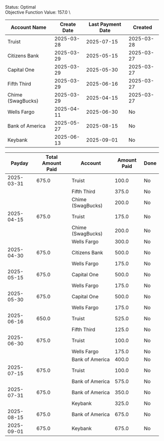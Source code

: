 Status: Optimal \
Objective Function Value: 157.0 \

|Account Name|Create Date|Last Payment Date|Created|
|--------------------|-------------|----------------------------------|------------|
|Truist            |2025-03-28|2025-07-15| 2025-03-28 |
|Citizens Bank     |2025-03-29|2025-05-15| 2025-03-27 |
|Capital One       |2025-03-29|2025-05-30| 2025-03-27 |
|Fifth Third       |2025-03-29|2025-06-16| 2025-03-27 |
|Chime (SwagBucks) |2025-03-29|2025-04-15| 2025-03-27 |
|Wells Fargo       |2025-04-11|2025-06-30| No|
|Bank of America   |2025-05-27|2025-08-15| No|
|Keybank           |2025-06-13|2025-09-01| No|



| Payday     | Total Amount Paid | Account          | Amount Paid | Done  |
|-----------|------------------|-----------------|-------------|-------|
| 2025-03-31 | 675.0            | Truist          | 100.0       | No    |
|           |                  | Fifth Third     | 375.0       | No    |
|           |                  | Chime (SwagBucks) | 200.0       | No    |
| 2025-04-15 | 675.0            | Truist          | 175.0       | No    |
|           |                  | Chime (SwagBucks) | 200.0       | No    |
|           |                  | Wells Fargo     | 300.0       | No    |
| 2025-04-30 | 675.0            | Citizens Bank   | 500.0       | No    |
|           |                  | Wells Fargo     | 175.0       | No    |
| 2025-05-15 | 675.0            | Capital One     | 500.0       | No    |
|           |                  | Wells Fargo     | 175.0       | No    |
| 2025-05-30 | 675.0            | Capital One     | 500.0       | No    |
|           |                  | Wells Fargo     | 175.0       | No    |
| 2025-06-16 | 650.0            | Truist          | 525.0       | No    |
|           |                  | Fifth Third     | 125.0       | No    |
| 2025-06-30 | 675.0            | Truist          | 100.0       | No    |
|           |                  | Wells Fargo     | 175.0       | No    |
|           |                  | Bank of America | 400.0       | No    |
| 2025-07-15 | 675.0            | Truist          | 100.0       | No    |
|           |                  | Bank of America | 575.0       | No    |
| 2025-07-31 | 675.0            | Bank of America | 350.0       | No    |
|           |                  | Keybank         | 325.0       | No    |
| 2025-08-15 | 675.0            | Bank of America | 675.0       | No    |
| 2025-09-01 | 675.0            | Keybank         | 675.0       | No    |


